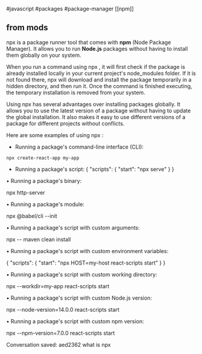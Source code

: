 #javascript 
#packages
#package-manager
[[npm]]

## from mods
  
npx  is a package runner tool that comes with **npm** (Node Package Manager).
It allows you to run **Node.js** packages without having to install them
globally on your system.

When you run a command using  npx , it will first check if the package is
already installed locally in your current project's  node_modules  folder.
If it is not found there,  npx  will download and install the package
temporarily in a hidden directory, and then run it. Once the command is
finished executing, the temporary installation is removed from your system.

Using  npx  has several advantages over installing packages globally. It
allows you to use the latest version of a package without having to update
the global installation. It also makes it easy to use different versions of
a package for different projects without conflicts.

Here are some examples of using  npx :

- Running a package's command-line interface (CLI):

```shell
npx create-react-app my-app
```

- Running a package's script:
{
    "scripts": {
    "start": "npx serve"
    }
}

• Running a package's binary:

npx http-server

• Running a package's module:

npx @babel/cli --init

• Running a package's script with custom arguments:

npx -- maven clean install

• Running a package's script with custom environment variables:

{
    "scripts": {
    "start": "npx HOST=my-host react-scripts start"
    }
}

• Running a package's script with custom working directory:

npx --workdir=my-app react-scripts start

• Running a package's script with custom Node.js version:

npx --node-version=14.0.0 react-scripts start

• Running a package's script with custom npm version:

npx --npm-version=7.0.0 react-scripts start

Conversation saved:  aed2362  what is npx
